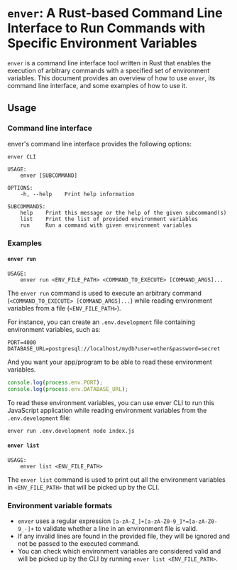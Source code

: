 # `enver`: A Rust-based Command Line Interface to Run Commands with Specific Environment Variables

`enver` is a command line interface tool written in Rust that enables the execution of arbitrary commands with a specified set of environment variables. This document provides an overview of how to use `enver`, its command line interface, and some examples of how to use it.

## Usage

### Command line interface

enver's command line interface provides the following options:

```
enver CLI 

USAGE:
    enver [SUBCOMMAND]

OPTIONS:
    -h, --help    Print help information

SUBCOMMANDS:
    help    Print this message or the help of the given subcommand(s)
    list    Print the list of provided environment variables
    run     Run a command with given environment variables
```

### Examples

#### `enver run`

```
USAGE:
    enver run <ENV_FILE_PATH> <COMMAND_TO_EXECUTE> [COMMAND_ARGS]...
```

The `enver run` command is used to execute an arbitrary command (`<COMMAND_TO_EXECUTE> [COMMAND_ARGS]...`) while reading environment variables from a file (`<ENV_FILE_PATH>`).

For instance, you can create an `.env.development` file containing environment variables, such as:

```
PORT=4000
DATABASE_URL=postgresql://localhost/mydb?user=other&password=secret
```

And you want your app/program to be able to read these environment variables.

```javascript
console.log(process.env.PORT);
console.log(process.env.DATABASE_URL);
```

To read these environment variables, you can use enver CLI to run this JavaScript application while reading environment variables from the `.env.development` file:

```
enver run .env.development node index.js
```

#### `enver list`

```
USAGE:
    enver list <ENV_FILE_PATH>
```

The `enver list` command is used to print out all the environment variables in `<ENV_FILE_PATH>` that will be picked up by the CLI.

### Environment variable formats

- `enver` uses a regular expression `[a-zA-Z_]+[a-zA-Z0-9_]*=[a-zA-Z0-9_-]+` to validate whether a line in an environment file is valid.
- If any invalid lines are found in the provided file, they will be ignored and not be passed to the executed command.
- You can check which environment variables are considered valid and will be picked up by the CLI by running `enver list <ENV_FILE_PATH>`.
